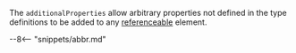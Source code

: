 <!-- SPDX-License-Identifier: CC-BY-4.0 -->
<!-- Copyright Contributors to the ODPi Egeria project 2020. -->

The `additionalProperties` allow arbitrary properties not defined in the type definitions to be added to any [referenceable](/concepts/referenceable) element.

--8<-- "snippets/abbr.md"
